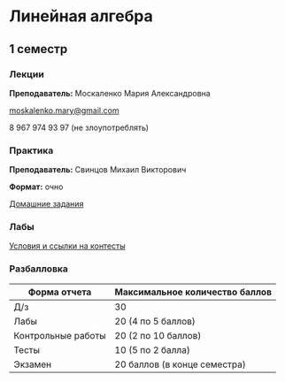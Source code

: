 # Линейная алгебра

## 1 семестр
### Лекции


**Преподаватель:** Москаленко Мария Александровна

moskalenko.mary@gmail.com

8 967 974 93 97 (не злоупотреблять)

### Практика

**Преподаватель:** 	Свинцов Михаил Викторович  

**Формат:** очно

[Домашние задания](https://geolin.ru/milestones/home/homeworks)

### Лабы

[Условия и ссылки на контесты](http://mathdep.ifmo.ru/mmtp/labs/)


### Разбалловка 

 Форма отчета  | Максимальное количество баллов
------------- | -----------------
 Д/з | 30 
 Лабы | 20 (4 по 5 баллов) 
 Контрольные работы | 20 (2 по 10 баллов) 
 Тесты | 10 (5 по 2 балла) 
 Экзамен | 20 баллов (в конце семестра) 
    